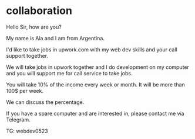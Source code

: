 # collaboration

Hello Sir, how are you?

My name is Ala and I am from Argentina.

I'd like to take jobs in upwork.com with my web dev skills and your call support together.

We will take jobs in upwork together and I do development on my computer and you will support me for call service to take jobs.

You will take 10% of the income every week or month. It will be more than 100$ per week.

We can discuss the percentage.

If you have a spare computer and are interested in, please contact me via Telegram.

TG: webdev0523
